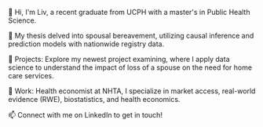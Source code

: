 👋 Hi, I'm Liv, a recent graduate from UCPH with a master's in Public Health Science.

📕 My thesis delved into spousal bereavement, utilizing causal inference and prediction models with nationwide registry data.

🚀 Projects: Explore my newest project examining, where I apply data science to understand the impact of loss of a spouse on the need for home care services.

💊 Work: Health economist at NHTA, I specialize in market access, real-world evidence (RWE), biostatistics, and health economics.

📫 Connect with me on LinkedIn to get in touch!
